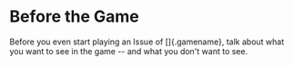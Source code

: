 # Before the Game

Before you even start playing an Issue of []{.gamename},
talk about what you want to see in the game -- and what you don't
want to see.

